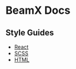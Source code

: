 # BeamX Docs

## Style Guides
- [React](react-styleguide.md)
- [SCSS](scss-styleguide.md)
- [HTML](html-styleguide.md)